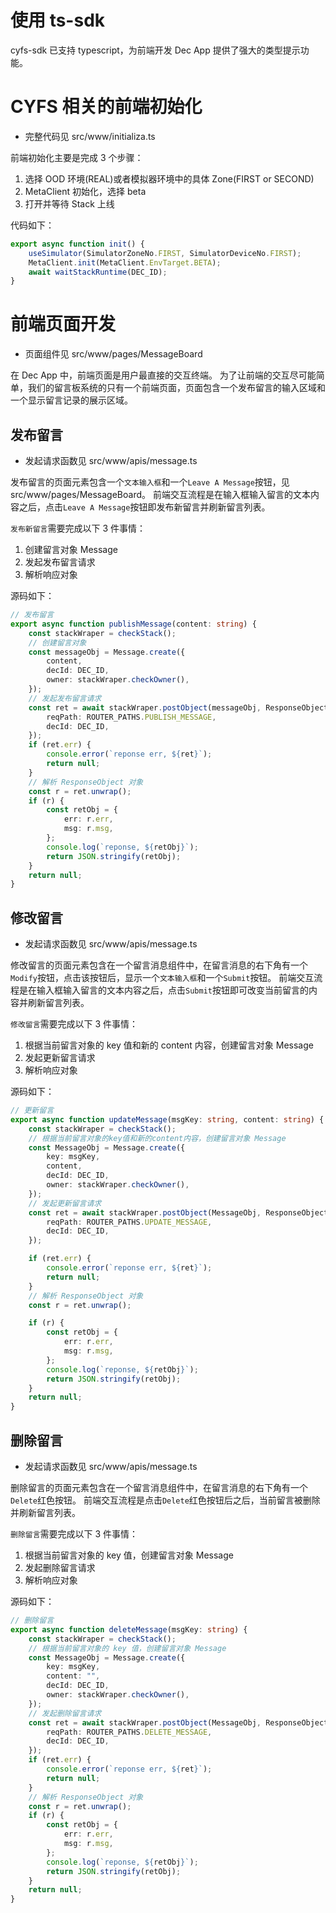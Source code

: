 # 使用 ts-sdk

cyfs-sdk 已支持 typescript，为前端开发 Dec App 提供了强大的类型提示功能。

# CYFS 相关的前端初始化

- 完整代码见 src/www/initializa.ts

前端初始化主要是完成 3 个步骤：

1. 选择 OOD 环境(REAL)或者模拟器环境中的具体 Zone(FIRST or SECOND)
2. MetaClient 初始化，选择 beta
3. 打开并等待 Stack 上线

代码如下：

```typescript
export async function init() {
	useSimulator(SimulatorZoneNo.FIRST, SimulatorDeviceNo.FIRST);
	MetaClient.init(MetaClient.EnvTarget.BETA);
	await waitStackRuntime(DEC_ID);
}
```

# 前端页面开发

- 页面组件见 src/www/pages/MessageBoard

在 Dec App 中，前端页面是用户最直接的交互终端。
为了让前端的交互尽可能简单，我们的留言板系统的只有一个前端页面，页面包含一个发布留言的输入区域和一个显示留言记录的展示区域。

## 发布留言

- 发起请求函数见 src/www/apis/message.ts

发布留言的页面元素包含一个`文本输入框`和一个`Leave A Message`按钮，见 src/www/pages/MessageBoard。
前端交互流程是在输入框输入留言的文本内容之后，点击`Leave A Message`按钮即发布新留言并刷新留言列表。

`发布新留言`需要完成以下 3 件事情：

1. 创建留言对象 Message
2. 发起发布留言请求
3. 解析响应对象

源码如下：

```typescript
// 发布留言
export async function publishMessage(content: string) {
	const stackWraper = checkStack();
	// 创建留言对象
	const messageObj = Message.create({
		content,
		decId: DEC_ID,
		owner: stackWraper.checkOwner(),
	});
	// 发起发布留言请求
	const ret = await stackWraper.postObject(messageObj, ResponseObjectDecoder, {
		reqPath: ROUTER_PATHS.PUBLISH_MESSAGE,
		decId: DEC_ID,
	});
	if (ret.err) {
		console.error(`reponse err, ${ret}`);
		return null;
	}
	// 解析 ResponseObject 对象
	const r = ret.unwrap();
	if (r) {
		const retObj = {
			err: r.err,
			msg: r.msg,
		};
		console.log(`reponse, ${retObj}`);
		return JSON.stringify(retObj);
	}
	return null;
}
```

## 修改留言

- 发起请求函数见 src/www/apis/message.ts

修改留言的页面元素包含在一个留言消息组件中，在留言消息的右下角有一个`Modify`按钮，点击该按钮后，显示一个`文本输入框`和一个`Submit`按钮。
前端交互流程是在输入框输入留言的文本内容之后，点击`Submit`按钮即可改变当前留言的内容并刷新留言列表。

`修改留言`需要完成以下 3 件事情：

1. 根据当前留言对象的 key 值和新的 content 内容，创建留言对象 Message
2. 发起更新留言请求
3. 解析响应对象

源码如下：

```typescript
// 更新留言
export async function updateMessage(msgKey: string, content: string) {
	const stackWraper = checkStack();
	// 根据当前留言对象的key值和新的content内容，创建留言对象 Message
	const MessageObj = Message.create({
		key: msgKey,
		content,
		decId: DEC_ID,
		owner: stackWraper.checkOwner(),
	});
	// 发起更新留言请求
	const ret = await stackWraper.postObject(MessageObj, ResponseObjectDecoder, {
		reqPath: ROUTER_PATHS.UPDATE_MESSAGE,
		decId: DEC_ID,
	});

	if (ret.err) {
		console.error(`reponse err, ${ret}`);
		return null;
	}
	// 解析 ResponseObject 对象
	const r = ret.unwrap();

	if (r) {
		const retObj = {
			err: r.err,
			msg: r.msg,
		};
		console.log(`reponse, ${retObj}`);
		return JSON.stringify(retObj);
	}
	return null;
}
```

## 删除留言

- 发起请求函数见 src/www/apis/message.ts

删除留言的页面元素包含在一个留言消息组件中，在留言消息的右下角有一个`Delete`红色按钮。
前端交互流程是点击`Delete`红色按钮后之后，当前留言被删除并刷新留言列表。

`删除留言`需要完成以下 3 件事情：

1. 根据当前留言对象的 key 值，创建留言对象 Message
2. 发起删除留言请求
3. 解析响应对象

源码如下：

```typescript
// 删除留言
export async function deleteMessage(msgKey: string) {
	const stackWraper = checkStack();
	// 根据当前留言对象的 key 值，创建留言对象 Message
	const MessageObj = Message.create({
		key: msgKey,
		content: "",
		decId: DEC_ID,
		owner: stackWraper.checkOwner(),
	});
	// 发起删除留言请求
	const ret = await stackWraper.postObject(MessageObj, ResponseObjectDecoder, {
		reqPath: ROUTER_PATHS.DELETE_MESSAGE,
		decId: DEC_ID,
	});
	if (ret.err) {
		console.error(`reponse err, ${ret}`);
		return null;
	}
	// 解析 ResponseObject 对象
	const r = ret.unwrap();
	if (r) {
		const retObj = {
			err: r.err,
			msg: r.msg,
		};
		console.log(`reponse, ${retObj}`);
		return JSON.stringify(retObj);
	}
	return null;
}
```
